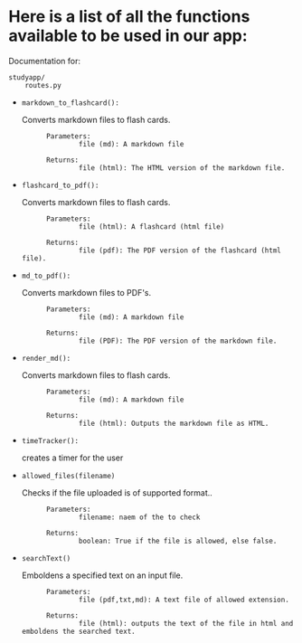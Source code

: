 # Here is a list of all the functions available to be used in our app:

Documentation for: 

    studyapp/
        routes.py

* `markdown_to_flashcard():` 

    Converts markdown files to flash cards.

            Parameters:
                    file (md): A markdown file

            Returns:
                    file (html): The HTML version of the markdown file.

* `flashcard_to_pdf():`

    Converts markdown files to flash cards.

            Parameters:
                    file (html): A flashcard (html file)

            Returns:
                    file (pdf): The PDF version of the flashcard (html file).

* `md_to_pdf():`

    
    Converts markdown files to PDF's.

            Parameters:
                    file (md): A markdown file

            Returns:
                    file (PDF): The PDF version of the markdown file.
    
* `render_md():`

    Converts markdown files to flash cards.

            Parameters:
                    file (md): A markdown file

            Returns:
                    file (html): Outputs the markdown file as HTML.

* `timeTracker():`
    
    creates a timer for the user
    
* `allowed_files(filename)`
    
    Checks if the file uploaded is of supported format..

            Parameters:
                    filename: naem of the to check

            Returns:
                    boolean: True if the file is allowed, else false.
    
* `searchText()`

    Emboldens a specified text on an input file.

            Parameters:
                    file (pdf,txt,md): A text file of allowed extension.

            Returns:
                    file (html): outputs the text of the file in html and emboldens the searched text.
    
